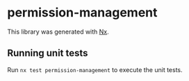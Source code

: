 # permission-management

This library was generated with [Nx](https://nx.dev).

## Running unit tests

Run `nx test permission-management` to execute the unit tests.
